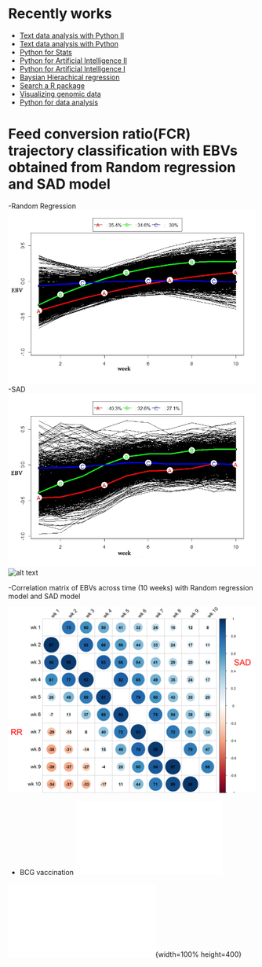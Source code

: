 # Recently works
- [Text data analysis with Python II](https://github.com/vanhungtran/My-work/blob/master/Text%20analysis%20with%20Python%20II.ipynb)
- [Text data analysis with Python](https://github.com/vanhungtran/My-work/blob/master/Text%20analysis%20with%20Python.ipynb)
- [Python for Stats](https://github.com/vanhungtran/My-work/blob/master/Simple%20stat%20with%20Python.ipynb)
- [Python for Artificial Intelligence II](https://github.com/vanhungtran/My-work/blob/master/AI%202.ipynb)
- [Python for Artificial Intelligence I](https://github.com/vanhungtran/My-work/blob/master/Artificial%20Intelligence%20PYTHON%201.ipynb)
- [Baysian Hierachical regression](https://github.com/vanhungtran/My-work/blob/master/Bayesian%20Hierachical.ipynb)
- [Search a R package](searchRpackage.md)
- [Visualizing genomic data](https://github.com/vanhungtran/Visualizing-genomic-data/blob/master/Rbioinfor1.md)
- [Python for data analysis](https://github.com/vanhungtran/My-work/blob/master/python%20essential%20for%20data%20analysis.ipynb)







# Feed conversion ratio(FCR) trajectory classification with EBVs obtained from Random regression and SAD model



-Random Regression 
![alt text](https://github.com/vanhungtran/My-work/blob/master/RR_corect_unit.jpg)
-SAD
![alt text](https://github.com/vanhungtran/My-work/blob/master/traj_SAD_06.jpg)
![alt text](https://github.com/vanhungtran/My-work/blob/master/my.gif)



-Correlation matrix of EBVs across time (10 weeks) with Random regression model and SAD model

![alt text](https://github.com/vanhungtran/My-work/blob/master/corr1509.png)


- BCG vaccination
![Alt](solution_exercise.pdf)

![Alt](solution_exercise.pdf){width=100% height=400}







